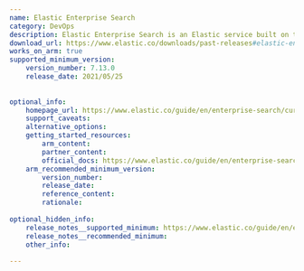 ```yaml
---
name: Elastic Enterprise Search
category: DevOps
description: Elastic Enterprise Search is an Elastic service built on top of Elasticsearch and Kibana that provides ready-to-use APIs, UIs, and tools for building search experiences. It powers App Search, Workplace Search, native connectors, and the Elastic web crawler, enabling organizations to integrate and unify search across applications, websites, and content sources.
download_url: https://www.elastic.co/downloads/past-releases#elastic-enterprise-search
works_on_arm: true
supported_minimum_version:
    version_number: 7.13.0
    release_date: 2021/05/25
 
 
optional_info:
    homepage_url: https://www.elastic.co/guide/en/enterprise-search/current/start.html
    support_caveats:
    alternative_options:
    getting_started_resources:
        arm_content:
        partner_content:
        official_docs: https://www.elastic.co/guide/en/enterprise-search/current/prerequisites.html
    arm_recommended_minimum_version:
        version_number:
        release_date:
        reference_content:
        rationale:
 
optional_hidden_info:
    release_notes__supported_minimum: https://www.elastic.co/guide/en/enterprise-search/7.13/release-notes-7.13.0.html#release-notes-7-13-0-enterprise-search-new-features
    release_notes__recommended_minimum:
    other_info:
 
---
```

